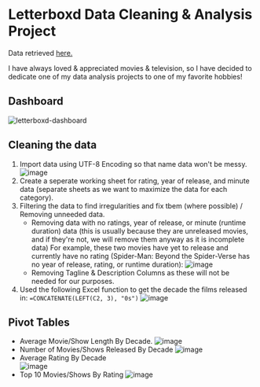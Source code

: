 # Letterboxd Data Cleaning & Analysis Project
Data retrieved [here.](https://www.kaggle.com/datasets/gsimonx37/letterboxd)

I have always loved & appreciated movies & television, so I have decided to dedicate one of my data analysis projects to one of my favorite hobbies!

## Dashboard
![letterboxd-dashboard](https://github.com/andytcodes/Letterboxd-Data-Cleaning-Analysis-Project/assets/66580474/3488ef7c-f9f6-412f-babc-1e17e098c5b1)

## Cleaning the data
1. Import data using UTF-8 Encoding so that name data won't be messy.
   ![image](https://github.com/andytcodes/Letterboxd-Data-Cleaning-Analysis-Project/assets/66580474/89058e78-915f-4d62-bc97-e5cfea70e83d)
2. Create a seperate working sheet for rating, year of release, and minute data (separate sheets as we want to maximize the data for each category).
3. Filtering the data to find irregularities and fix tbem (where possible) / Removing unneeded data.
    -   Removing data with no ratings, year of release, or minute (runtime duration) data (this is usually because they are unreleased movies, and if they're not, we will remove them anyway as it is incomplete data) For example, these two movies have yet to release and currently have no rating (Spider-Man: Beyond the Spider-Verse has no year of release, rating, or runtime duration):
      ![image](https://github.com/andytcodes/Letterboxd-Data-Cleaning-Analysis-Project/assets/66580474/32739422-efd7-48b4-bfec-d66bc935906d)
    - Removing Tagline & Description Columns as these will not be needed for our purposes.
4. Used the following Excel function to get the decade the films released in: `=CONCATENATE(LEFT(C2, 3), "0s")` ![image](https://github.com/andytcodes/Letterboxd-Data-Cleaning-Analysis-Project/assets/66580474/e9c089b8-0c5c-42fe-913b-cd8d10454706)

## Pivot Tables
- Average Movie/Show Length By Decade. ![image](https://github.com/andytcodes/Letterboxd-Data-Cleaning-Analysis-Project/assets/66580474/36283fa8-daf2-4688-ba17-8dedaab9ce64) 
- Number of Movies/Shows Released By Decade ![image](https://github.com/andytcodes/Letterboxd-Data-Cleaning-Analysis-Project/assets/66580474/482e1088-d550-40c6-8585-f1a1bdc99011)
- Average Rating By Decade <br>
  ![image](https://github.com/andytcodes/Letterboxd-Data-Cleaning-Analysis-Project/assets/66580474/412f48c2-d933-4492-be63-c20b4d032994)
- Top 10 Movies/Shows By Rating ![image](https://github.com/andytcodes/Letterboxd-Data-Cleaning-Analysis-Project/assets/66580474/b680bdfa-0301-406d-aa6c-44d7c96f36b7)


